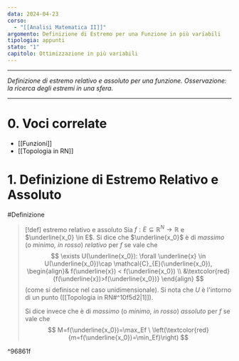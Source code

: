 ```yaml
---
data: 2024-04-23
corso:
  - "[[Analisi Matematica II]]"
argomento: Definizione di Estremo per una Funzione in più variabili
tipologia: appunti
stato: "1"
capitolo: Ottimizzazione in più variabili
---
```

- - -
*Definizione di estremo relativo e assoluto per una funzione. Osservazione: la ricerca degli estremi in una sfera.*
- - -
# 0. Voci correlate
- [[Funzioni]]
- [[Topologia in RN]]
# 1. Definizione di Estremo Relativo e Assoluto
#Definizione 
> [!def] estremo relativo e assoluto
> Sia $f: E \subseteq \mathbb{R}^N \longrightarrow \mathbb{R}$ e $\underline{x_0} \in E$.
> Si dice che $\underline{x_0}$ è di *massimo* (o *minimo, in rosso*) *relativo* per $f$ se vale che
> $$
> \exists U(\underline{x_0}): \forall \underline{x}  \in U(\underline{x_0})\cap \mathcal{C}_{E}(\underline{x_0}), \begin{align}& f(\underline{x}) < f(\underline{x_0}) \\ &\textcolor{red}{f(\underline{x})>f(\underline{x_0})} \end{align}
> $$
> (come si definisce nel caso unidimensionale). Si nota che $U$ è l'intorno di un punto ([[Topologia in RN#^10f5d2|1]]).
> 
> Si dice invece che è di *massimo* (o *minimo, in rosso*) *assoluto* per $f$ se vale che
> $$
> M=f(\underline{x_0})=\max_Ef  \ \left(\textcolor{red}{m=f(\underline{x_0})=\min_Ef}\right)
> $$

^96861f

